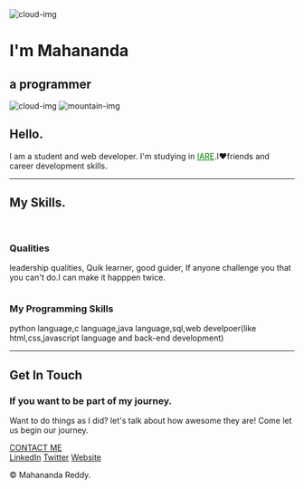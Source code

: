 <!DOCTYPE html>
<html lang="en" dir="ltr">
  <head>
    <meta charset="utf-8">
    <title>mahananda reddy</title>
    <link rel="stylesheet" href="css/style.css">
    <link rel="icon" href="css/favicon.ico?v=2">
    <link rel="preconnect" href="https://fonts.googleapis.com">
    <link rel="preconnect" href="https://fonts.gstatic.com" crossorigin>
    <link href="https://fonts.googleapis.com/css2?family=Merriweather+Sans&family=Merriweather:ital@1&family=Montserrat&family=Sacramento&display=swap" rel="stylesheet">
  </head>
  <body>
    <div class="top_container">
      <img class="top_cloud" src="images/cloud.png" alt="cloud-img">
      <h1 class="h1">I'm Mahananda</h1>
      <h2><strong>a <span class="pro1">pro</span>grammer</strong></h2>
      <img class="bottom_cloud" src="images/cloud.png" alt="cloud-img">
      <img src="images/mountain.png" alt="mountain-img">
    </div>
    <div class="middle-container">
        <div class="profile">
          <img src="maha.jpg" alt="">
          <h2>Hello.</h2>
          <p class="intro">I am a student and web developer. I'm studying in <a href="https://www.iare.ac.in" style="color: green;">IARE</a>.I❤️friends and career development skills.</p>
        </div>
        <hr>
        <div class="skills">
          <h2>My Skills.</h2>
          <div class="skill-row">
            <img class="skill_img" src="images/web development1.jpg" alt="">
            <img src="images/giphy360p.mp4" alt="">
            <h3>Qualities</h3>
              <p class="qualities">leadership qualities, Quik learner, good guider, If anyone challenge you that you can't do.I can make it happpen twice.</p>
          </div>
          <div class="skill-row">
            <img class="skill_row_img" src="images/cloud.png" alt="">
            <h3>My Programming Skills</h3>
            <p>python language,c language,java language,sql,web develpoer(like html,css,javascript language and back-end development)</p>
          </div>
      </div>
      <hr>
      <div class="contact-me">
          <h2>Get In Touch</h2>
          <h3>If you want to be part of my journey.</h3>
          <p class="cnt-msg">Want to do things as I did? let's talk about how awesome they are!  Come let us begin our journey.</p>
          <a class="btn" href="mailto:name@email.com">CONTACT ME</a>
      </div>
      <div class="bottom-container">
        <a class="footer-link" href="https://www.linkedin.com/">LinkedIn</a>
        <a class="footer-link" href="https://twitter.com/">Twitter</a>
        <a class="footer-link" href="https://www.appbrewery.co/">Website</a>
        <p class="copyright">© Mahananda Reddy.</p>
      </div>
  </body>
</html>
